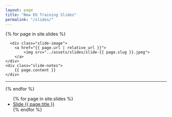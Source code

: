 ```yaml
---
layout: page
title: "New EO Training Slides"
permalink: "/slides/"
---
```


<div>

  {% for page in site.slides %}
  <div class="slide-summary">

      <div class="slide-image">
        <a href="{{ page.url | relative_url }}">
            <img src="../assets/slides/slide-{{ page.slug }}.jpeg">
        </a>
    </div>
    <div class="slide-notes">
        {{ page.content }}
    </div>

</div>
<hr/>

{% endfor %}

</div>




<ul>
  {% for page in site.slides %}
  <li>
      <a href="{{ page.url | relative_url }}">Slide {{ page.title }}</a>
  </li>
  {% endfor %}
</ul>